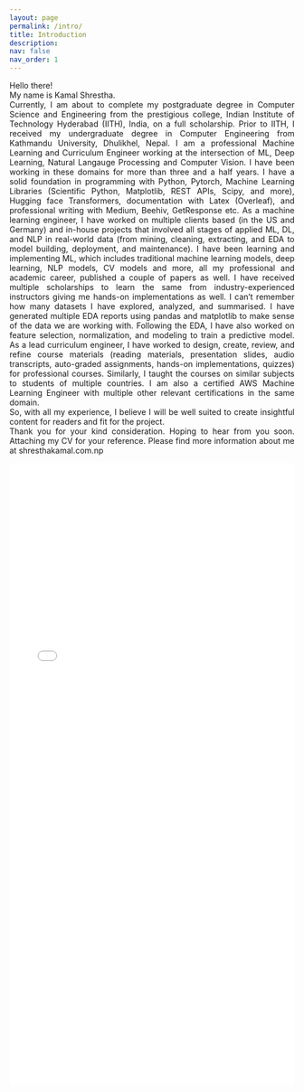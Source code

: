 ```yaml
---
layout: page
permalink: /intro/
title: Introduction
description:
nav: false
nav_order: 1
---
```


<p style="text-align:justify;">
Hello there! 
<br>
My name is Kamal Shrestha.
<br>
Currently, I am about to complete my postgraduate degree in Computer Science and Engineering from the prestigious college, Indian Institute of Technology Hyderabad (IITH), India, on a full scholarship. Prior to IITH, I received my undergraduate degree in Computer Engineering from Kathmandu University, Dhulikhel, Nepal.
I am a professional Machine Learning and Curriculum Engineer working at the intersection of ML, Deep Learning, Natural Langauge Processing and Computer Vision. I have been working in these domains for more than three and a half years. I have a solid foundation in programming with Python, Pytorch, Machine Learning Libraries (Scientific Python, Matplotlib, REST APIs, Scipy, and more), Hugging face Transformers, documentation with Latex (Overleaf), and professional writing with Medium, Beehiv, GetResponse etc.
As a machine learning engineer, I have worked on multiple clients based (in the US and Germany) and in-house projects that involved all stages of applied ML, DL, and NLP in real-world data (from mining, cleaning, extracting, and EDA to model building, deployment, and maintenance).
I have been learning and implementing ML, which includes traditional machine learning models, deep learning, NLP models, CV models and more, all my professional and academic career, published a couple of papers as well. I have received multiple scholarships to learn the same from industry-experienced instructors giving me hands-on implementations as well. I can’t remember how many datasets I have explored, analyzed, and summarised. I have generated multiple EDA reports using pandas and matplotlib to make sense of the data we are working with. Following the EDA, I have also worked on feature selection, normalization, and modeling to train a predictive model.
As a lead curriculum engineer, I have worked to design, create, review, and refine course materials (reading materials, presentation slides, audio transcripts, auto-graded assignments, hands-on implementations, quizzes) for professional courses. Similarly, I taught the courses on similar subjects to students of multiple countries. I am also a certified AWS Machine Learning Engineer with multiple other relevant certifications in the same domain. 
<br>
So, with all my experience, I believe I will be well suited to create insightful content for readers and fit for the project.

<br>
Thank you for your kind consideration. Hoping to hear from you soon. Attaching my CV for your reference. Please find more information about me at shresthakamal.com.np
</p>

<iframe src="{{site.cv}}" width="100%" height="1100" frameborder="no" border="5" marginwidth="0" marginheight="0"></iframe>